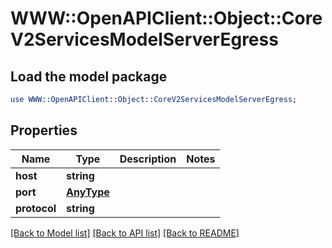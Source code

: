 # WWW::OpenAPIClient::Object::CoreV2ServicesModelServerEgress

## Load the model package
```perl
use WWW::OpenAPIClient::Object::CoreV2ServicesModelServerEgress;
```

## Properties
Name | Type | Description | Notes
------------ | ------------- | ------------- | -------------
**host** | **string** |  | 
**port** | [**AnyType**](.md) |  | 
**protocol** | **string** |  | 

[[Back to Model list]](../README.md#documentation-for-models) [[Back to API list]](../README.md#documentation-for-api-endpoints) [[Back to README]](../README.md)


